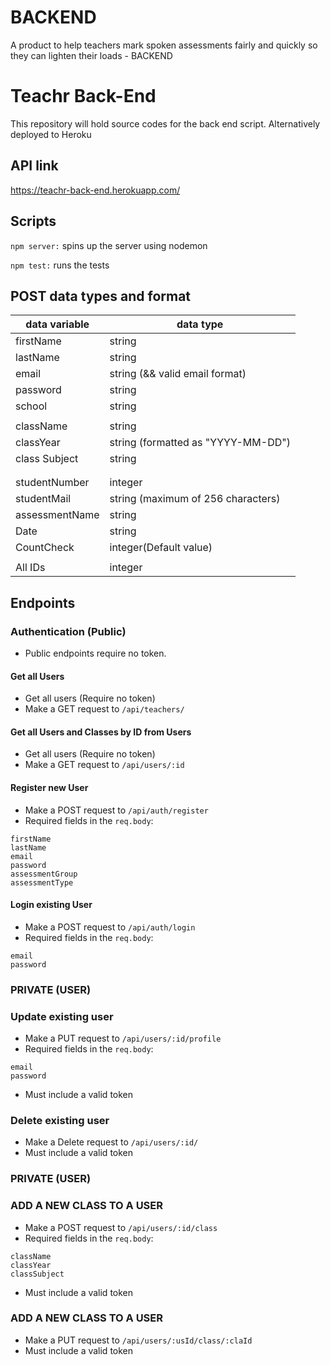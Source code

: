 # BACKEND
A product to help teachers mark spoken assessments fairly and quickly so they can lighten their loads - BACKEND

# Teachr Back-End

This repository will hold source codes for the back end script. Alternatively deployed to Heroku

## API link

https://teachr-back-end.herokuapp.com/

## Scripts

`npm server:` spins up the server using nodemon

`npm test:` runs the tests

## POST data types and format


| data variable  | data type                                  |
| -------------- | ------------------------------------------ |
| firstName      | string                                     |
| lastName       | string                                     |
| email          | string (&& valid email format)             |
| password       | string                                     |
| school         | string                                     |
|                |                                            |
| className      | string                                     |
| classYear      | string (formatted as "YYYY-MM-DD")         |
| class Subject  | string                                     |
|                                                             |
|                                                             |
| studentNumber  | integer                                    |
| studentMail    | string (maximum of 256 characters)         |
| assessmentName | string                                     |
| Date           | string                                     |
| CountCheck     | integer(Default value)                     |
|                |                                            |
| All IDs        | integer                                    |

## Endpoints

### Authentication (Public)

- Public endpoints require no token.

#### Get all Users

- Get all users (Require no token)
- Make a GET request to `/api/teachers/`

#### Get all Users and Classes by ID from Users

- Get all users (Require no token)
- Make a GET request to `/api/users/:id`

#### Register new User

- Make a POST request to `/api/auth/register`
- Required fields in the `req.body`:

```
firstName
lastName
email
password
assessmentGroup
assessmentType
```

#### Login existing User

- Make a POST request to `/api/auth/login`
- Required fields in the `req.body`:

```
email
password
```
###     PRIVATE (USER)

### Update existing user

- Make a PUT request to `/api/users/:id/profile`
- Required fields in the `req.body`:
```
email
password
```
- Must include a valid token
### Delete existing user
- Make a Delete request to `/api/users/:id/`
- Must include a valid token

###     PRIVATE (USER)

### ADD A NEW CLASS TO A USER
- Make a POST request to `/api/users/:id/class`
- Required fields in the `req.body`:
```
className
classYear
classSubject
```
- Must include a valid token

### ADD A NEW CLASS TO A USER
- Make a PUT request to `/api/users/:usId/class/:claId`
- Must include a valid token
<!-- ### Instructor (Private)

- This set of endpoints is only accessible to users with a valid token's role set to instructor

#### Get Instructor classes

- Allows instructors view the classes they have created.
- Make a GET request to `/api/instructor/class`
- Must include a valid token

#### Add a new Instructor class

- Make a POST request to `/api/instructor/class`
- Must include a valid token
- Required fields in the `req.body`:

```
type
date
startTime
duration
description
intensityLevel
location
maxClassSize
```

#### Update Instructor class

- Allows an instructor to update a specific part of a class
- Make a PUT request to `/api/instructor/class`
- Must include a valid token
- Include the field(s) you wish to update

```
type
```

#### Delete Instructor class

- Allows an instructor to delete a class
- Make a DELETE request to `/api/instructor/class/:id`
- where `:id` is the id of the class to be deleted.
- Must include a valid token

### Client (Private)

- This set of endpoints is only accessible to users with a valid token's role set to client.

#### Get all classes

- Allows clients view all the classes available.
- Make a GET request to `/api/client/class`
- Must include a valid token

#### Get all reserved classes

- Allows a client view all the classes they have reserved.
- Make a GET request to `/api/client/reservations`
- Must include a valid token

#### Make a reservation

- Make a POST request to `/api/client/reservations`
- Must include a valid token and the id of the class to be reserved
- Required fields in the `req.body`:

```
classId
```

#### Delete a reservation

- Allows a client to remove a reserved class from their list
- Make a DELETE request to `/api/client/reservations/:id`
- where `:id` is the id of the reserved class to be removed.
- Must include a valid token

### STACKS
NODE EXPRESS
MONGO DB
HELMET
JSON WEB TOKEN
JEST
